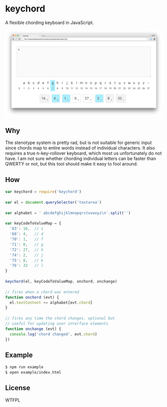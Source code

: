 # keychord
A flexible chording keyboard in JavaScript.

![Screenshot](example/screenshot.png)

## Why
The stenotype system is pretty rad, but is not suitable for generic input since chords map to entire words instead of individual characters. It also requires a true n-key-rollover keyboard, which most us unfortunately do not have. I am not sure whether chording individual letters can be faster than QWERTY or not, but this tool should make it easy to fool around.

## How
```javascript
var keychord = require('keychord')

var el = document.querySelector('textarea')

var alphabet = ' abcdefghijklmnopqrstuvwxyz\n'.split('')

var keyCodeToValueMap = {
  '83': 16,  // s
  '68': 4,   // d
  '70': 1,   // f
  '71': 0,   // g
  '72': 27,  // h
  '74': 2,   // j
  '75': 8,   // k
  '76': 32   // l
}

keychord(el, keyCodeToValueMap, onchord, onchange)

// fires when a chord was entered
function onchord (evt) {
  el.textContent += alphabet[evt.chord]
}

// fires any time the chord changes. optional but
// useful for updating user interface elements
function onchange (evt) {
  console.log('chord changed', evt.chord)
})
```

## Example
```bash
$ npm run example
$ open example/index.html
```

## License
WTFPL
